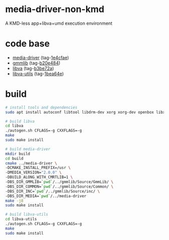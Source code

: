 # media-driver-non-kmd
A KMD-less app+libva+umd execution environment

# code base
- [media-driver](https://github.com/intel/media-driver) (tag-[1e4cfae](https://github.com/intel/media-driver/commit/1e4cfae7c72cde426a93ebbbbfc2103cfe900216))
- [gmmlib](https://github.com/intel/gmmlib) (tag-[b20e484](https://github.com/intel/gmmlib/commit/b20e484a5b4c002bfba40d7464bc9e67fbed5d28))
- [libva](https://github.com/intel/libva) (tag-[b3be72a](https://github.com/intel/libva/commit/b3be72a5a110880f70626d7c3bed953cdde124b2))
- [libva-utils](https://github.com/intel/libva-utils) (tag-[1bea64e](https://github.com/intel/libva-utils/commit/1bea64e12144fce74363538232c1a94ee9c98446))

# build
```bash
# install tools and dependencies
sudo apt install autoconf libtool libdrm-dev xorg xorg-dev openbox libx11-dev libgl1-mesa-glx libgl1-mesa-dev

# build libva
cd libva
./autogen.sh CFLAGS=-g CXXFLAGS=-g
make
sudo make install

# build media-driver
mkdir build
cd build
cmake ../media-driver \
-DCMAKE_INSTALL_PREFIX=/usr \
-DMEDIA_VERSION="2.0.0" \
-DBUILD_ALONG_WITH_CMRTLIB=1 \
-DBS_DIR_GMMLIB=`pwd`/../gmmlib/Source/GmmLib/ \
-DBS_DIR_COMMON=`pwd`/../gmmlib/Source/Common/ \
-DBS_DIR_INC=`pwd`/../gmmlib/Source/inc/ \
-DBS_DIR_MEDIA=`pwd`/../media-driver
make -j8
sudo make install

# build libva-utils
cd libva-utils
./autogen.sh CFLAGS=-g CXXFLAGS=-g
make
sudo make install
```
